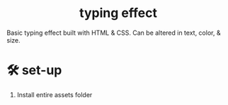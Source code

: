 <h1 align="center">
  typing effect
 </h1>

Basic typing effect built with HTML & CSS. Can be altered in text, color, & size.



# 🛠 set-up

1. Install entire assets folder
